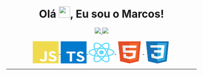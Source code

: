 <h1 align="center">Olá <img src="https://raw.githubusercontent.com/kaueMarques/kaueMarques/master/hi.gif" height="30px" width="30px">, Eu sou o Marcos!</h1>
 
 <div align="center">
  <a href="https://github.com/marcos-hein">
  <img height="180em" src="https://github-readme-stats.vercel.app/api?username=marcos-hein&show_icons=true&theme=dark&include_all_commits=true&count_private=true"/>
  <img height="180em" src="https://github-readme-stats.vercel.app/api/top-langs/?username=marcos-hein&layout=compact&langs_count=7&theme=dark"/>
 </div>
<div style="display: inline_block" align="center"><br>
  <img align="center" alt="Marcos-Js" height="60" width="70" src="https://raw.githubusercontent.com/devicons/devicon/master/icons/javascript/javascript-plain.svg">
  <img align="center" alt="Marcos-Ts" height="60" width="70" src="https://raw.githubusercontent.com/devicons/devicon/master/icons/typescript/typescript-plain.svg">
  <img align="center" alt="Marcos-React" height="60" width="70" src="https://raw.githubusercontent.com/devicons/devicon/master/icons/react/react-original.svg">
  <img align="center" alt="Marcos-HTML" height="60" width="70" src="https://raw.githubusercontent.com/devicons/devicon/master/icons/html5/html5-original.svg">
  <img align="center" alt="Marcos-CSS" height="60" width="70" src="https://raw.githubusercontent.com/devicons/devicon/master/icons/css3/css3-original.svg">
<!--   <img align="center" alt="Marcos-CSS" height="60" width="70" src="https://cdn.jsdelivr.net/gh/devicons/devicon/icons/spring/spring-original.svg"> -->
<!--   <img align="center" alt="Marcos-Python" height="30" width="40" src="https://raw.githubusercontent.com/devicons/devicon/master/icons/python/python-original.svg"> -->
<!--   <img align="center" alt="Marcos-Csharp" height="60" width="70" src="https://raw.githubusercontent.com/devicons/devicon/master/icons/csharp/csharp-original.svg"> -->
</div>
  
---
  
